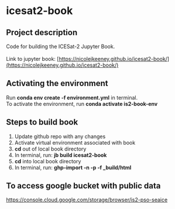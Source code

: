 # icesat2-book


## Project description
Code for building the ICESat-2 Jupyter Book.<br><br> Link to jupyter book: [https://nicolejkeeney.github.io/icesat2-book/](https://nicolejkeeney.github.io/icesat2-book/)


## Activating the environment 
Run **conda env create -f environment.yml** in terminal.<br>To activate the environment, run **conda activate is2-book-env**



## Steps to build book 
 1) Update github repo with any changes
 2) Activate virtual environment associated with book
 3) **cd** out of local book directory 
 4) In terminal, run: **jb build icesat2-book** 
 5) **cd** into local book directory 
 6) In terminal, run: **ghp-import -n -p -f _build/html** 
 
## To access google bucket with public data 
https://console.cloud.google.com/storage/browser/is2-pso-seaice